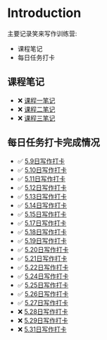 # Introduction

主要记录笑来写作训练营:

* 课程笔记
* 每日任务打卡

## 课程笔记

* ❌  [课程一笔记](ke-cheng-bi-ji/ke-cheng-yi-bi-ji.md)
* ❌  [课程二笔记](ke-cheng-bi-ji/ke-cheng-er-bi-ji.md)
* ❌  [课程三笔记](ke-cheng-bi-ji/ke-cheng-san-bi-ji.md)

## 每日任务打卡完成情况

- ✅  [5.9日写作打卡](xie-zuo-da-ka/5.9-ri-xie-zuo-da-ka.md)
- ✅  [5.10日写作打卡](xie-zuo-da-ka/5.10-ri-xie-zuo-da-ka.md)
- ✅  [5.11日写作打卡](xie-zuo-da-ka/5.11-ri-xie-zuo-da-ka.md)
- ✅  [5.12日写作打卡](xie-zuo-da-ka/5.12-ri-xie-zuo-da-ka.md)
- ✅  [5.13日写作打卡](xie-zuo-da-ka/5.13-ri-xie-zuo-da-ka.md)
- ✅  [5.14日写作打卡](xie-zuo-da-ka/5.14-ri-xie-zuo-da-ka.md)
- ✅  [5.15日写作打卡](xie-zuo-da-ka/5.15-ri-xie-zuo-da-ka.md)
- ✅  [5.17日写作打卡](xie-zuo-da-ka/5.17-ri-xie-zuo-da-ka.md)
- ✅  [5.18日写作打卡](xie-zuo-da-ka/5.18-ri-xie-zuo-da-ka.md)
- ✅  [5.19日写作打卡](xie-zuo-da-ka/5.19-ri-xie-zuo-da-ka.md)
- ✅  [5.20日写作打卡](xie-zuo-da-ka/5.20-ri-xie-zuo-da-ka.md)
- ✅  [5.21日写作打卡](xie-zuo-da-ka/5.21-ri-xie-zuo-da-ka.md)
- ✅  [5.22日写作打卡](xie-zuo-da-ka/5.22-ri-xie-zuo-da-ka.md)
- ✅  [5.24日写作打卡](xie-zuo-da-ka/5.24-ri-xie-zuo-da-ka.md)
- ✅  [5.25日写作打卡](xie-zuo-da-ka/5.25-ri-xie-zuo-da-ka.md)
- ✅  [5.26日写作打卡](xie-zuo-da-ka/5.26-ri-xie-zuo-da-ka.md)
- ✅  [5.27日写作打卡](xie-zuo-da-ka/5.27-ri-xie-zuo-da-ka.md)
- ❌  [5.28日写作打卡](xie-zuo-da-ka/5.28-ri-xie-zuo-da-ka.md)
- ❌  [5.29日写作打卡](xie-zuo-da-ka/5.29-ri-xie-zuo-da-ka.md)
- ❌  [5.31日写作打卡](xie-zuo-da-ka/5.31-ri-xie-zuo-da-ka.md)

